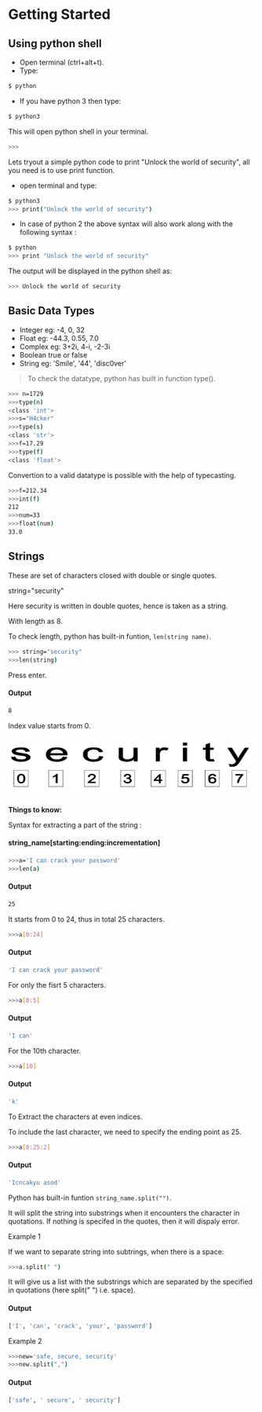 # Getting Started
## Using python shell
  - Open terminal (ctrl+alt+t). 
  - Type:
```sh 
$ python
``` 
- If you have python 3 then type:
```sh
$ python3
``` 
 This will open python shell in your terminal.  
 
```sh
>>>
```

Lets tryout a simple python code to print  "Unlock the world of security",  all you need is to use print function.

- open terminal and type: 

```sh 
$ python3
>>> print("Unlock the world of security")
``` 
- In case of python 2 the above syntax will also work along with the following syntax :
```sh
$ python
>>> print "Unlock the world of security" 
``` 
The output will be displayed in the python shell as: 
```sh
>>> Unlock the world of security
``` 

## Basic Data Types
- Integer       eg: -4, 0, 32 
- Float         eg: -44.3, 0.55, 7.0
- Complex       eg: 3+2i, 4-i, -2-3i
- Boolean       true or false
- String        eg: 'Smile', '44', 'disc0ver'

> To check the datatype, python has built in function type().

```sh
>>> n=1729
>>>type(n)
<class 'int'>
>>>s="H4cker"
>>>type(s)
<class 'str'>
>>>f=17.29
>>>type(f)
<class 'float'>
```
Convertion to a valid datatype is possible with the help of typecasting.

```sh
>>>f=212.34
>>>int(f)
212
>>>num=33
>>>float(num)
33.0
```

## Strings

These are set of characters closed with double or single quotes.  

string="security"

Here security is written in double quotes, hence is taken as a string.

With length as 8.

To check length, python has built-in funtion, ```len(string name)```.

```sh 
>>> string="security"
>>>len(string)
```

Press enter.
#### Output
```sh 
8
```
Index value starts from 0.

![home](string.png)

**Things to know:**

Syntax for extracting a part of the string : 

#### string_name[starting:ending:incrementation]


```sh 
>>>a='I can crack your password'
>>>len(a)
```

#### Output
```sh 
25
```
It starts from 0 to 24, thus in total 25 characters. 

```sh 
>>>a[0:24]
```
#### Output
```sh 
'I can crack your password'
```
For only the fisrt 5 characters.
```sh 
>>>a[0:5]
```
#### Output
```sh 
'I can'
```
For the 10th character.
```sh 
>>>a[10]
```
#### Output
```sh 
'k'
```
To Extract the characters at even indices.

To include the last character, we need to specify the ending point as 25.

```sh 
>>>a[0:25:2]
```

#### Output
```sh 
'Icncakyu asod'
```
Python has built-in funtion ```string_name.split("")```.

It will split the string into substrings when it encounters the character in quotations.
If nothing is specifed in the quotes, then it will dispaly error.


Example 1 

If we want to separate string into subtrings, when there is a space:

```sh 
>>>a.split(" ")
```
It will give us a list with the substrings which are separated by the specified in quotations (here split(" ") i.e. space).
#### Output
```sh 
['I', 'can', 'crack', 'your', 'password']
```
Example 2

```sh 
>>>new='safe, secure, security'
>>>new.split(",")
```
#### Output

```sh 
['safe', ' secure', ' security']
```

